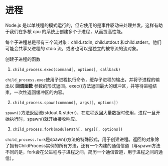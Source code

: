 # 进程

Node.js 是以单线程的模式运行的，但它使用的是事件驱动来处理并发，这样有助于我们在多核 cpu 的系统上创建多个子进程，从而提高性能。

每个子进程总是带有三个流对象：child.stdin, child.stdout 和child.stderr。他们可能会共享父进程的 stdio 流，或者也可以是独立的被导流的流对象。




创建子进程的函数

1. `child_process.exec(command[, options], callback)`

`child_process.exec`使用子进程执行命令，缓存子进程的输出，并将子进程的输出以 **回调函数** 参数的形式返回。exec()方法返回最大的缓冲区，并等待进程结束，一次性返回缓冲区的内容。

2. `child_process.spawn(command[, args][, options])`

`spawn()`方法返回流(stdout & stderr)，在进程返回大量数据时使用，进程一旦开始执行时，spawn()就开始接收响应。

3. `child_process.fork(modulePath[, args][, options])`

`child_process.fork`是spawn()方法的特殊形式，用于创建进程。返回的对象除了拥有ChildProcess实例的所有方法，还有一个内建的通信信道（与spawn方法不同的是，fork会在父进程与子进程之间，简历一个通信管道，用于进程之间的通信）。